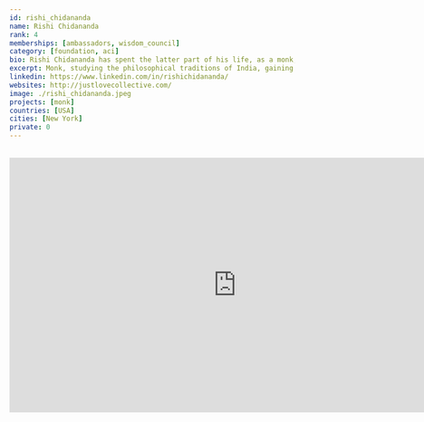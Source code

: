 ```yaml
---
id: rishi_chidananda
name: Rishi Chidananda
rank: 4
memberships: [ambassadors, wisdom_council]
category: [foundation, aci]
bio: Rishi Chidananda has spent the latter part of his life, as a monk, studying the philosophical traditions of India, gaining deep insights into its hidden meaning and timeless practices that are particularly relevant in this day and age. Before entering the spiritual path, he was a successful Investment Banker and entrepreneur. Philosophical teachings contained within ancient scriptures such as the Bhagavad Gita had a significant impact on how he viewed the world and changed the way he approached life. As a former Investment Banker and Entrepreneur, he uses his experience to easily articulate the philosophical teachings of the East in a meaningful way for those looking to bridge the gap between Western and Eastern philosophies.
excerpt: Monk, studying the philosophical traditions of India, gaining deep insights into its hidden meaning.
linkedin: https://www.linkedin.com/in/rishichidananda/
websites: http://justlovecollective.com/
image: ./rishi_chidananda.jpeg
projects: [monk]
countries: [USA]
cities: [New York]
private: 0
---
```


<BR>
<div class="aspect-w-16 aspect-h-9">
<iframe src="https://player.vimeo.com/video/413143125" width="800" height="450" frameborder="0" allow="autoplay; fullscreen" allowfullscreen></iframe>
</div>
<BR>
